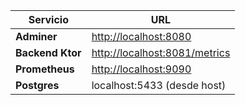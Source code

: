 | Servicio         | URL                                                            |
|------------------|----------------------------------------------------------------|
| **Adminer**      | [http://localhost:8080](http://localhost:8080)                 |
| **Backend Ktor** | [http://localhost:8081/metrics](http://localhost:8081/metrics) |
| **Prometheus**   | [http://localhost:9090](http://localhost:9090)                 |
| **Postgres**     | localhost:5433 (desde host)                                    |